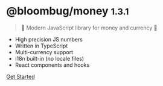 # @bloombug/money <small>1.3.1</small>

> 💸 Modern JavaScript library for money and currency 💸

- High precision JS numbers
- Written in TypeScript
- Multi-currency support
- i18n built-in (no locale files)
- React components and hooks

[Get Started](#bloombugmoney)
